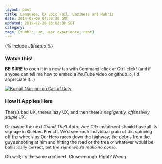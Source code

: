 ```yaml
---           
layout: post
title: Language, UX Epic Fail, Laziness and Hubris
date: 2014-05-09 04:59:38 GMT
updated: 2015-02-20 03:02:00 SGT
category:
tags: [tumblr, ux, user experience, rant]
---
```

{% include JB/setup %}

### Watch this!

**BE SURE** to open it in a new tab with Command-click or Ctrl-click! (and if anyone can tell me how to embed a YouTube video on github.io, I'd appreciate it...)

[![Kumail Nanjiani on *Call of Duty*](http://img.youtube.com/vi/bX5OyGlLS-g/0.jpg)](http://www.youtube.com/watch?v=bX5OyGlLS-g&t=1m16s)

### How It Applies Here

There’s bad UX, there’s lazy UX, and then there’s _negligently, offensively stupid_ UX.

Or maybe the next _Grand Theft Auto: Vice City_ instalment should have all its signage in Québec French. We’d see each individual grain of dirt spinning off the wheels as Our Hero races down the highway; the debris from the guys shooting at him and hitting the road or the tree or whatever would be ballistically correct, but _the signs would make no sense_.

Oh well; its the same continent. Close enough. Right? _Wrong._
